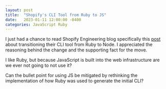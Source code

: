 ```yaml
---
layout: post
title:  "Shopify's CLI Tool from Ruby to JS"
date:   2023-01-11 12:00:00 -0400
categories: JavaScript Ruby
---
```

I just had a chance to read Shopify Engineering blog specifically this [post](https://shopify.engineering/overhauling-shopify-cli-for-a-better-developer-experience) about transitioning their CLI tool from Ruby to Node. I appreciated the reasoning behind the change and the supporting fact for the move.

I like Ruby, but because JavaScript is built into the web infrastructure are we ever not going to not use it?

Can the bullet point for using JS be mitigated by rethinking the implementation of how Ruby was used to generate the initial CLI?
